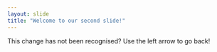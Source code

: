 ```yaml
---
layout: slide
title: "Welcome to our second slide!"
---
```

This change has not been recognised?
Use the left arrow to go back!
